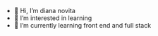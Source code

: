 - 👋 Hi, I’m diana novita
- 👀 I’m interested in learning
- 🌱 I’m currently learning front end and full stack


<!---
diananov11/diananov11 is a ✨ special ✨ repository because its `README.md` (this file) appears on your GitHub profile.
You can click the Preview link to take a look at your changes.
--->
